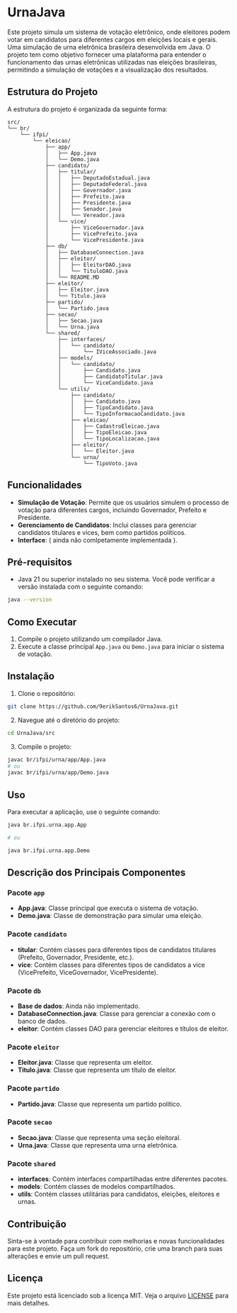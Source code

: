 # UrnaJava

Este projeto simula um sistema de votação eletrônico, onde eleitores podem votar em candidatos para diferentes cargos em eleições locais e gerais. Uma simulação de urna eletrônica brasileira desenvolvida em Java. O projeto tem como objetivo fornecer uma plataforma para entender o funcionamento das urnas eletrônicas utilizadas nas eleições brasileiras, permitindo a simulação de votações e a visualização dos resultados.

## Estrutura do Projeto

A estrutura do projeto é organizada da seguinte forma:

```
src/
└── br/
    └── ifpi/
        └── eleicao/
            ├── app/
            │   ├── App.java
            │   └── Demo.java
            ├── candidato/
            │   ├── titular/
            │   │   ├── DeputadoEstadual.java
            │   │   ├── DeputadoFederal.java
            │   │   ├── Governador.java
            │   │   ├── Prefeito.java
            │   │   ├── Presidente.java
            │   │   ├── Senador.java
            │   │   └── Vereador.java
            │   └── vice/
            │       ├── ViceGovernador.java
            │       ├── VicePrefeito.java
            │       └── VicePresidente.java
            ├── db/
            │   ├── DatabaseConnection.java
            │   ├── eleitor/
            │   │   ├── EleitorDAO.java
            │   │   └── TituloDAO.java
            │   └── README.MD
            ├── eleitor/
            │   ├── Eleitor.java
            │   └── Titulo.java
            ├── partido/
            │   └── Partido.java
            ├── secao/
            │   ├── Secao.java
            │   └── Urna.java
            └── shared/
                ├── interfaces/
                │   └── candidato/
                │       └── IViceAssociado.java
                ├── models/
                │   └── candidato/
                │       ├── Candidato.java
                │       ├── CandidatoTitular.java
                │       └── ViceCandidato.java
                └── utils/
                    ├── candidato/
                    │   ├── Candidato.java
                    │   ├── TipoCandidato.java
                    │   └── TipoInformacaoCandidato.java
                    ├── eleicao/
                    │   ├── CadastroEleicao.java
                    │   ├── TipoEleicao.java
                    │   └── TipoLocalizacao.java
                    ├── eleitor/
                    │   └── Eleitor.java
                    └── urna/
                        └── TipoVoto.java
```
## Funcionalidades

- **Simulação de Votação**: Permite que os usuários simulem o processo de votação para diferentes cargos, incluindo Governador, Prefeito e Presidente.
- **Gerenciamento de Candidatos**: Inclui classes para gerenciar candidatos titulares e vices, bem como partidos políticos.
- **Interface**: ( ainda não comlpetamente implementada ).

## Pré-requisitos

- Java 21 ou superior instalado no seu sistema. Você pode verificar a versão instalada com o seguinte comando:

```bash
java --version
```


## Como Executar

1. Compile o projeto utilizando um compilador Java.
2. Execute a classe principal `App.java` ou `Demo.java` para iniciar o sistema de votação.


## Instalação

1. Clone o repositório:

```bash
git clone https://github.com/9erikSantos6/UrnaJava.git
```

2. Navegue até o diretório do projeto:

```bash
cd UrnaJava/src
```

3. Compile o projeto:

```bash
javac br/ifpi/urna/app/App.java
# ou 
javac br/ifpi/urna/app/Demo.java
```

## Uso

Para executar a aplicação, use o seguinte comando:

```bash
java br.ifpi.urna.app.App

# ou

java br.ifpi.urna.app.Demo
```

## Descrição dos Principais Componentes

### Pacote `app`

- **App.java**: Classe principal que executa o sistema de votação.
- **Demo.java**: Classe de demonstração para simular uma eleição.

### Pacote `candidato`

- **titular**: Contém classes para diferentes tipos de candidatos titulares (Prefeito, Governador, Presidente, etc.).
- **vice**: Contém classes para diferentes tipos de candidatos a vice (VicePrefeito, ViceGovernador, VicePresidente).

### Pacote `db`

- **Base de dados**: Ainda não implementado.
- **DatabaseConnection.java**: Classe para gerenciar a conexão com o banco de dados.
- **eleitor**: Contém classes DAO para gerenciar eleitores e títulos de eleitor.

### Pacote `eleitor`

- **Eleitor.java**: Classe que representa um eleitor.
- **Titulo.java**: Classe que representa um título de eleitor.

### Pacote `partido`

- **Partido.java**: Classe que representa um partido político.

### Pacote `secao`

- **Secao.java**: Classe que representa uma seção eleitoral.
- **Urna.java**: Classe que representa uma urna eletrônica.

### Pacote `shared`

- **interfaces**: Contém interfaces compartilhadas entre diferentes pacotes.
- **models**: Contém classes de modelos compartilhados.
- **utils**: Contém classes utilitárias para candidatos, eleições, eleitores e urnas.

## Contribuição

Sinta-se à vontade para contribuir com melhorias e novas funcionalidades para este projeto. Faça um fork do repositório, crie uma branch para suas alterações e envie um pull request.

## Licença

Este projeto está licenciado sob a licença MIT. Veja o arquivo [LICENSE](./LICENSE) para mais detalhes.
